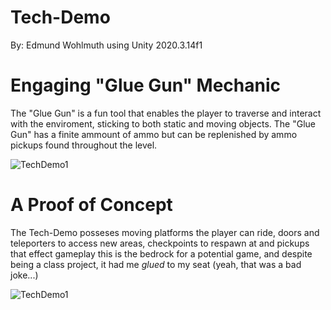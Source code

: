 # Tech-Demo
By: Edmund Wohlmuth using Unity 2020.3.14f1
 
 
# Engaging "Glue Gun" Mechanic
The "Glue Gun" is a fun tool that enables the player to traverse and interact with the enviroment, sticking to both static and moving objects. The "Glue Gun" has a finite ammount of ammo but can be replenished by ammo pickups found throughout the level.

![TechDemo1](https://user-images.githubusercontent.com/74564582/160021348-2ffa08ca-5e2a-4107-9efa-d59ebe9d2fdb.gif)

# A Proof of Concept
The Tech-Demo posseses moving platforms the player can ride, doors and teleporters to access new areas, checkpoints to respawn at and pickups that effect gameplay this is the bedrock for a potential game, and despite being a class project, it had me _glued_ to my seat (yeah, that was a bad joke...)

![TechDemo1](https://user-images.githubusercontent.com/74564582/160022238-b727b33a-07fa-4af7-8bf0-3130d518e91a.gif)
